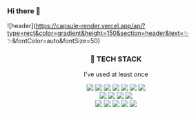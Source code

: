 ### Hi there 👋

![header](https://capsule-render.vercel.app/api?type=rect&color=gradient&height=150&section=header&text=✨ ✨&fontColor=auto&fontSize=50)

<h3 align="center">🚀 TECH STACK </h3>
<p align="center"> I've used at least once </p>

<p align="center">
<img src="https://img.shields.io/badge/Python-3766AB?style=flat-square&logo=Python&logoColor=white"/>
<img src="https://img.shields.io/badge/JavaScript-F7DF1E?style=flat-square&logo=JavaScript&logoColor=white"/>
<img src="https://img.shields.io/badge/cpp-00599C?style=flat-square&logo=C%2B%2B&logoColor=white"/>
<img src="https://img.shields.io/badge/java-007396?style=flat-square&logo=Java&logoColor=white"/>
<img src="https://img.shields.io/badge/css3-1572B6?style=flat-square&logo=CSS3&logoColor=white"/>
<img src="https://img.shields.io/badge/html-E34F26?style=flat-square&logo=HTML5&logoColor=white"/>
<img src="https://img.shields.io/badge/pug-A86454?style=flat-square&logo=Pug&logoColor=white"/>
<br>
<img src="https://img.shields.io/badge/MySQL-4479A1?style=flat-square&logo=MySQL&logoColor=white"/>
<img src="https://img.shields.io/badge/MongoDB-47A248?style=flat-square&logo=MongoDB&logoColor=white"/>
<img src="https://img.shields.io/badge/-Nodejs-yellow"/>
<img src="https://img.shields.io/badge/React-61DAFB?style=flat-square&logo=React&logoColor=white"/>
<br>
 <img src="https://img.shields.io/badge/RaspberryPi-C51A4A?style=flat-square&logo=RaspberryPi&logoColor=white"/>
<img src="https://img.shields.io/badge/Arduino-00979D?style=flat-square&logo=Arduino&logoColor=white"/>
<img src="https://img.shields.io/badge/AWS-232F3E?style=flat-square&logo=AmazonAWS&logoColor=white"/>
<img src="https://img.shields.io/badge/MacOS-000000?style=flat-square&logo=MacOS&logoColor=white"/>
<img src="https://img.shields.io/badge/Linux-FCC624?style=flat-square&logo=Linux&logoColor=white"/>
</p>
